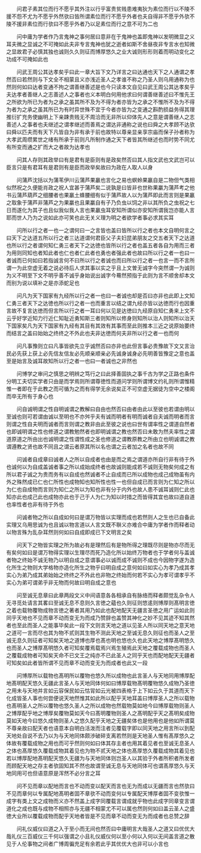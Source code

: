<!-- { "loadSidebar": true } -->
　　问君子素其位而行不愿乎其外注以行乎富贵贫贱患难夷狄为素位而行以不陵不援不怨不尤为不愿乎外然欤曰皆所谓素位而行不愿乎外者也夫自得非不愿乎外欤不陵不援非素位而行欤曰不愿乎外者乃以足素位而行之意不可为二也

　　问中庸为学者作乃言鬼神之事何居曰意非在于鬼神也盖即鬼神以发明微显之义耳夫微之显诚之不可掩如此夫非专言鬼神也犹之逝者如斯不舍昼夜非专言水也知微之显故君子必慎其独也诚则久久则征而博厚悠久之业大诚则形形则着而明动变化之功成不可掩如此也

　　问武王周公其达孝矣乎曰此一章大旨下文乃详言之曰达通也天下之人通谓之孝然否曰若然则与下文全不相蒙且义亦浅近圣人之孝谁不称之乃圣人则乌用通称为也然则何如曰达者变通不拘之谓善继善述是也今只读本文自见曰武王周公其达孝矣乎夫达孝者善继人之志善述人之事者也义本明白何用他求曰何谓善继善述曰不惟先王之所欲为所已为者为之承之虽其所不及为不得为者亦皆为之承之不惟所不及为不得为者为之承之虽其所已为有时异世殊不宜于今者亦皆为之变通之斟酌损益务得其理推衍扩充务使幽明上下亲踈贵贱无不周洽而无非所以仰体先人之意是谓善继人之志善述人之事者也夫继述之谓孝继述而善焉之谓达非通称之说也曰舜之大孝顾不达欤曰舜以匹夫而有天下凡皆自为非有承于前也故特以尊亲显亲享宗庙而保子孙者称为大孝武周缵累世之绪有所承于前则凡所制作通之天下者皆其所继述也而时势不同尤有所变而通之扩而大之者故为达孝也

　　问其人存则其政举曰有是君有是臣则有是政矣然否曰其人指文武也文武岂可以臣言只是有君耳有是君则有是臣而政举矣故曰为政在人取人以身

　　问蒲芦沈括以为蒲苇伊川云蒲芦果臝也言化之易也螟蛉果臝自是二物但气类相似然祝之久便能肖政之祝人宜甚于蒲芦矣二说孰是曰皆非也世称果臝为蒲芦考之他书云蒲芦葫芦之细腰者也果臝土蜂腰细有似于蒲芦故人以为蒲芦即此而言则是果臝之取象于蒲芦非蒲芦之为果臝也且果臝自有子乃负虫以饲之非以其所负之虫祝之七日而遂化为其子也且似我似我人言也果臝虫耳安知所谓似亦安知所谓我岂亦能人言耶而世人乃为之说如此亦可笑也此无关义理为明之者欲学者事必求其实耳

　　问所以行之者一也一之谓何曰一之言皆也盖曰皆所以行之者也本文自明何言之曰天下之达道五所以行之者三达道谓何君臣父子夫妇昆弟朋友之交五者天下之达道也所以行之者谓何知仁勇三者天下之达徳也皆所以行之者也盖五者各自为用而三者为用则同知也者知此者也仁也者仁此者也勇也者强此者也故曰所以行之者一也曰一者诚而已何如曰若指诚言何不曰所以行之者诚也而曰所以行之者一也言一而不言所谓一为此空虚无着之说必待后人求其事以实之乎且上文曽无诚字今突然谓一为诚则为义不明至下文不明乎善不诚乎身始说出诚字今蓦然预指于此则为言不顺舍却本文而别为说以填补之是亦添蛇足也

　　问凡为天下国家有九经所以行之者一也曰一者诚也却是否曰亦非也此即上文知仁勇三者天下之达徳也所以行之者一也而重言以结之谓九经亦皆以达徳而行也因重言故不复言达徳而但言所以行之者一耳曰何以见是达徳曰九经原自知仁勇来上文不云乎好学近知力行近仁知耻近勇知斯三者则知所以修身则知所以治人则知所以治天下国家矣凡为天下国家有九经有其目有其效有其事而至此则推本三近之说原始要终而结言之盖曰始始之终终之不外此也夫非达徳而何夫非所以行之者一也而何

　　问凡事豫则立曰凡事皆欲先立乎诚然否曰亦非也此但言事必贵豫故下文又言治民必先获上获上必先信友信友必先顺亲顺亲必先诚身诚身必先明善皆豫定之意也盖至是始言及诚耳故知所以行之者一也曰一者诚也之非然也

　　问博学之审问之慎思之明辨之笃行之曰此择善固执之事千古为学之正路也条件分明工夫切实学者只由是而学焉则所谓尊徳性而道问学则所谓博文约礼则所谓惟精惟一者即在于此教之而可循为之而有得学无余说矣正不可空虚无据徒为空中之楼阁而卒无所有于身心也

　　问自诚明谓之性自明诚谓之教解曰自由也然否曰由者由此以至彼也若谓由明以至诚也则可若谓由诚以至明也不亦舛乎夫有诚而明者有明而诚者自夫诚而明者而言则谓之性自夫明而诚者而言则谓之教非由此至彼之说也曰世有谓率性之谓道自然者也即诚明谓之性也修道之谓教勉然者也即明诚谓之教也然否曰未敢为然夫率性之谓道原道之所由出也诚明谓之性谓性成之圣也修道之谓教原教之所由立也明诚谓之教谓遵教之贤也故不同且之谓云者原其所以名也谓之云者加之名者也故不同

　　问诚者自成章曰诚者人之所以自成者也由是而之焉之谓道亦所自行非有待于外也诚何以为自成盖诚者事之所以成始成终者也故诚则能成若不诚则无物矣何成之有所以君子诚之为贵而务有以自成也然诚者不止自成而已所以成物也成己成物虽有内外之殊然成已仁也仁所性也成物知也知所性也性一也但自成已而言则为仁知之所以为仁也自成物而言则为知仁之所以为知也非有分于内外也故人患不诚耳诚则仁此也知亦此也成己此也成物亦此也于己于人为仁为知以时措之而皆得其宜也故曰道自道也率性者也非有待于外也

　　问诚者物之所以自成如何曰是谓万物皆以实理而成也若然则人之生也已自备此实理又乌用思诚为也且诚以物言道以人言文既不聨义亦难合中庸为学者作而释者动以物言殊为乱杂耳然则何如曰自成即成已下文明言之矣

　　问天下之物皆实理之所为故必有是理然后有是物所得之理既尽则是物亦尽而无有矣何如曰是谓万物得实理以生理尽而死乃造化所以始终万物者也于学者何与盖诚者物之终始不诚无物乃以明自成之意谓事必以诚而成不诚则不成也今因物字遂为造化所生之物则大学格物亦造化所生之物乎曰明自成之意何如曰如实心为孝乃成其孝实心为弟乃成其弟始始之终终之不外此也非物之终始而何若不实心为孝可谓孝乎不实心为弟可谓弟乎非无物而何故曰明自成之意也

　　问至诚无息章曰此章两段文义中间语意各各相承自有脉络而释者颇觉乱杂令人无寻觅处请言其畧曰至诚无息不息则久言徳之藴也久则征则悠逺则博厚则髙明言徳之着也载物覆物成物言徳之著者其用乃如此也配地配天无疆言圣徳之用广运如此则同乎天地也不见而章不动而变无为而成乃赞辞也盖赞其神化之妙不见其迹不知其然者也至此而圣人之能事毕矣此一段下文则言天地之道以见圣人所以同天地之意天地之道可一言而尽也其为物不贰则其生物不测此天地之至诚无息久则征也而圣人之至诚无息久则征者可知矣天地之道博也厚也髙也明也悠也久也此天地之博厚髙明悠久也而圣人之博厚髙明悠久者可知矣覆焉载焉兴焉生殖焉此天地之覆载成物也而圣人之覆载成物者可知矣天命不已文王之纯亦不已此圣人之同乎天也而配地配天无疆者可知矣如此者皆所谓不见而章不动而变无为而成者也此又一段

　　问博厚所以载物也髙明所以覆物也悠久所以成物也此言圣人与天地同用博厚配地髙明配天悠久无疆此言圣人与天地同体何如曰博厚载物髙明覆物悠久成物乃圣徳之用未与天地并言如云容保民如云怙冐如云光被四表格于上下如云久于其道而天下化成皆圣人事也何尝便说天地然惟其如此所以配乎天地耳盖曰博厚圣人之所以载物也髙明圣人之所以覆物也悠久圣人之所以成物也然载物莫如地今曰博厚载物则圣人之博厚配乎地之博厚矣覆物莫如天今曰髙明覆物则圣人之髙明配乎天之髙明矣成物莫如天地今曰悠久成物则圣人之悠久配乎天地之无疆矣体也是他用也是他如所谓莫不尊亲故曰配天者也语意本自明白活泼而注者见覆载字即以同天地之用言所以到配天地处自说不去乃以为与天地同体颇渉破碎支离若然则是天地圣人惟有髙厚悠久之体故有覆载成物之用也而可乎然则何如曰体其存主者也用其着见者也至诚无息圣人之体也髙厚悠久覆载成物其着见也为物不贰天地之体也髙厚悠久覆载成物其着见也若以博厚配地髙明配天悠久无疆为与天地同体则岂圣人以其验于外者所积者所发者而顾配天地之存主者欤固知其不然也故谓至诚无息与天地同体可也谓髙厚悠久与天地同用可也但语意原是浑然不必分言之耳

　　问不见而章以配地而言也不动而变以配天而言也无为而成以无疆而言也然欤曰不见而章何以专属配地髙明者固不章欤不动而变何以专属配天博厚者固不变欤惟一成字有类上文之成物而义亦不然盖上成字同覆载言谓成就乎物也此成字同章变言谓道化之成也既与成物不相照亦与无疆不相蒙尤不可以属也然则何如曰盖云圣人之盛徳大业所以覆载成物而配乎天地者皆是不见而章不动而变无为而成者也总赞之辞

　　问礼仪威仪曰道之入于至小而无间也然否曰中庸明言大哉圣人之道又曰优优大哉礼仪三百威仪三千何以强谓之小且礼仪威仪何以至小何以入何以无间盖言道之散见于人伦事物之间者广博周徧充足有余若此乎其优优大也非可以小言也

